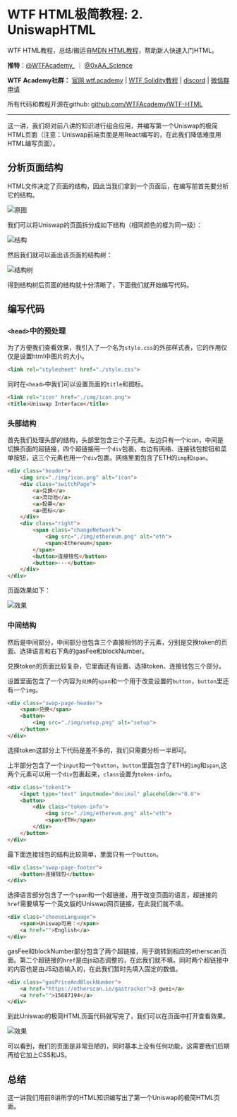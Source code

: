 # WTF HTML极简教程: 2. UniswapHTML

WTF HTML教程，总结/搬运自[MDN HTML教程]((https://developer.mozilla.org/zh-CN/docs/Learn/HTML))，帮助新人快速入门HTML。

**推特**：[@WTFAcademy_](https://twitter.com/WTFAcademy_)  ｜ [@0xAA_Science](https://twitter.com/0xAA_Science) 

**WTF Academy社群：** [官网 wtf.academy](https://wtf.academy) | [WTF Solidity教程](https://github.com/AmazingAng/WTFSolidity) | [discord](https://discord.gg/5akcruXrsk) | [微信群申请](https://docs.google.com/forms/d/e/1FAIpQLSe4KGT8Sh6sJ7hedQRuIYirOoZK_85miz3dw7vA1-YjodgJ-A/viewform?usp=sf_link)

所有代码和教程开源在github: [github.com/WTFAcademy/WTF-HTML](https://github.com/WTFAcademy/WTF-HTML)

---

这一讲，我们将对前八讲的知识进行组合应用，并编写第一个Uniswap的极简HTML页面（注意：Uniswap前端页面是用React编写的，在此我们降低难度用HTML编写页面）。


## 分析页面结构

HTML文件决定了页面的结构，因此当我们拿到一个页面后，在编写前首先要分析它的结构。

![原图](./img/9-1.jpg)

我们可以将Uniswap的页面拆分成如下结构（相同颜色的框为同一级）：

![结构](./img/9-2.jpg)

然后我们就可以画出该页面的结构树：

![结构树](./img/9-3.jpg)

得到结构树后页面的结构就十分清晰了，下面我们就开始编写代码。

## 编写代码

### `<head>`中的预处理

为了方便我们查看效果，我引入了一个名为`style.css`的外部样式表，它的作用仅仅是设置html中图片的大小。

```html
<link rel="stylesheet" href="./style.css">
```

同时在`<head>`中我们可以设置页面的`title`和图标。

```html
<link rel="icon" href="./img/icon.png">
<title>Uniswap Interface</title>
```

### 头部结构

首先我们处理头部的结构，头部里包含三个子元素。左边只有一个icon，中间是切换页面的超链接，四个超链接用一个`div`包裹，右边有网络、连接钱包按钮和菜单按钮，这三个元素也用一个`div`包裹。网络里面包含了ETH的`img`和`span`。

```html
<div class="header">
    <img src="./img/icon.png" alt="icon">
    <div class="switchPage">
        <a>兑换</a>
        <a>流动池</a>
        <a>投票</a>
        <a>图标</a>
    </div>
    <div class="right">
        <span class="changeNetwork">
            <img src="./img/ethereum.png" alt="eth">
            <span>Ethereum</span>
        </span>
        <button>连接钱包</button>
        <button>···</button>
    </div>
</div>
```

页面效果如下：

![效果](./img/9-4.jpg)

### 中间结构

然后是中间部分，中间部分也包含三个直接相邻的子元素，分别是交换token的页面、选择语言和右下角的gasFee和blockNumber。

兑换token的页面比较复杂，它里面还有设置、选择token、连接钱包三个部分。

设置里面包含了一个内容为`兑换`的`span`和一个用于改变设置的`button`，`button`里还有一个`img`。

```html
<div class="swap-page-header">
    <span>兑换</span>
    <button>
        <img src="./img/setup.png" alt="setup">
    </button>
</div>
```
选择token这部分上下代码是差不多的，我们只需要分析一半即可。

上半部分包含了一个`input`和一个`button`，`button`里面包含了ETH的`img`和`span`,这两个元素可以用一个`div`包裹起来，`class`设置为`token-info`。

```html
<div class="token1">
    <input type="text" inputmode="decimal" placeholder="0.0">
    <button>
        <div class="token-info">
            <img src="./img/ethereum.png" alt="eth">
            <span>ETH</span>
        </div>
    </button>
</div>
```

最下面连接钱包的结构比较简单，里面只有一个`button`。

```html
<div class="swap-page-footer">
    <button>连接钱包</button>
</div>
```

选择语言部分包含了一个`span`和一个超链接，用于改变页面的语言，超链接的`href`需要填写一个英文版的Uniswap网页链接，在此我们就不填。

```html
<div class="chooseLanguage">
    <span>Uniswap可用：</span>
    <a href="">English</a>
</div>
```

gasFee和blockNumber部分包含了两个超链接，用于跳转到相应的etherscan页面。第二个超链接的`href`是由js动态调整的，在此我们就不填。同时两个超链接中的内容也是由JS动态输入的，在此我们暂时先填入固定的数值。

```html
<div class="gasPriceAndBlockNumber">
    <a href="https://etherscan.io/gastracker">3 gwei</a>
    <a href="">15687194</a>
</div>
```

到此Uniswap的极简HTML页面代码就写完了，我们可以在页面中打开查看效果。

![效果](./img/9-5.jpg)

可以看到，我们的页面是非常丑陋的，同时基本上没有任何功能，这需要我们后期再给它加上CSS和JS。



## 总结

这一讲我们用前8讲所学的HTML知识编写出了第一个Uniswap的极简HTML页面。
